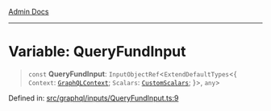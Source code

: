 [Admin Docs](/)

***

# Variable: QueryFundInput

> `const` **QueryFundInput**: `InputObjectRef`\<`ExtendDefaultTypes`\<\{ `Context`: [`GraphQLContext`](../../../context/type-aliases/GraphQLContext.md); `Scalars`: [`CustomScalars`](../../../scalars/type-aliases/CustomScalars.md); \}\>, `any`\>

Defined in: [src/graphql/inputs/QueryFundInput.ts:9](https://github.com/Suyash878/talawa-api/blob/3646aad880eea5a7cfb665aa9031a4d873c30798/src/graphql/inputs/QueryFundInput.ts#L9)
